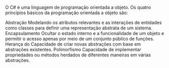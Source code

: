 O C# é uma linguagem de programação orientada a objeto. Os quatro princípios básicos da programação orientada a objeto são:

Abstração Modelando os atributos relevantes e as interações de entidades como classes para definir uma representação abstrata de um sistema.
Encapsulamento Ocultar o estado interno e a funcionalidade de um objeto e permitir o acesso apenas por meio de um conjunto público de funções.
Herança do Capacidade de criar novas abstrações com base em abstrações existentes.
Polimorfismo Capacidade de implementar propriedades ou métodos herdados de diferentes maneiras em várias abstrações.
